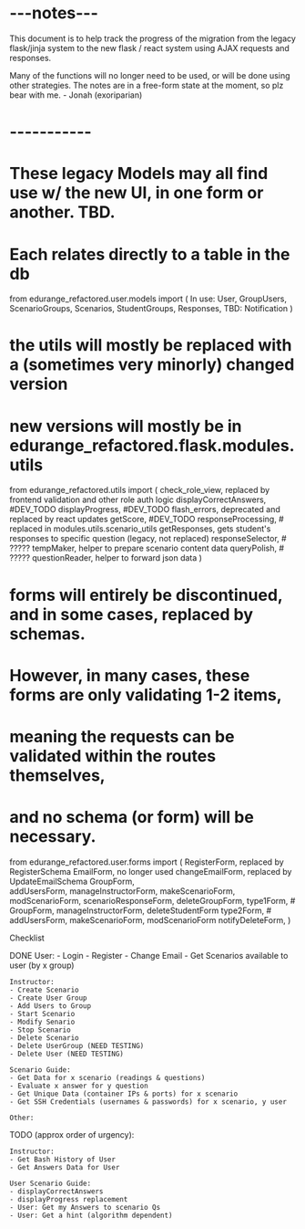 
# ---notes---
This document is to help track the progress of the migration from 
the legacy flask/jinja system to the new flask / react system 
using AJAX requests and responses.

Many of the functions will no longer need to be used, or will be 
done using other strategies.  The notes are in a free-form state 
at the moment, so plz bear with me. - Jonah (exoriparian)
# -----------

# These legacy Models may all find use w/ the new UI, in one form or another.  TBD.
# Each relates directly to a table in the db
from edurange_refactored.user.models import (
    In use:
        User, 
        GroupUsers, 
        ScenarioGroups,
        Scenarios,
        StudentGroups,
        Responses,
    TBD:
        Notification
)

# the utils will mostly be replaced with a (sometimes very minorly) changed version
# new versions will mostly be in edurange_refactored.flask.modules.utils
from edurange_refactored.utils import (
    check_role_view, replaced by frontend validation and other role auth logic
    displayCorrectAnswers,  #DEV_TODO
    displayProgress,    #DEV_TODO
    flash_errors, deprecated and replaced by react updates
    getScore,   #DEV_TODO
    responseProcessing,  # replaced in modules.utils.scenario_utils
    getResponses, gets student's responses to specific question (legacy, not replaced)
    responseSelector, # ?????
    tempMaker, helper to prepare scenario content data
    queryPolish, # ?????
    questionReader, helper to forward json data
)

# forms will entirely be discontinued, and in some cases, replaced by schemas.  
# However, in many cases, these forms are only validating 1-2 items,
# meaning the requests can be validated within the routes themselves,
# and no schema (or form) will be necessary.
from edurange_refactored.user.forms import (
    RegisterForm,  replaced by RegisterSchema
    EmailForm,  no longer used
    changeEmailForm, replaced by UpdateEmailSchema
    GroupForm,  
    addUsersForm,
    manageInstructorForm,
    makeScenarioForm,
    modScenarioForm,
    scenarioResponseForm,
    deleteGroupForm,
    type1Form, # GroupForm, manageInstructorForm, deleteStudentForm
    type2Form, # addUsersForm, makeScenarioForm, modScenarioForm
    notifyDeleteForm,
)


Checklist
   
DONE
    User:
    - Login
    - Register
    - Change Email
    - Get Scenarios available to user (by x group)

    Instructor:
    - Create Scenario
    - Create User Group
    - Add Users to Group
    - Start Scenario
    - Modify Senario
    - Stop Scenario
    - Delete Scenario
    - Delete UserGroup (NEED TESTING)
    - Delete User (NEED TESTING)

    Scenario Guide:
    - Get Data for x scenario (readings & questions)
    - Evaluate x answer for y question
    - Get Unique Data (container IPs & ports) for x scenario
    - Get SSH Credentials (usernames & passwords) for x scenario, y user

    Other:

TODO (approx order of urgency):

    Instructor:
    - Get Bash History of User
    - Get Answers Data for User

    User Scenario Guide:
    - displayCorrectAnswers
    - displayProgress replacement
    - User: Get my Answers to scenario Qs
    - User: Get a hint (algorithm dependent)

    



